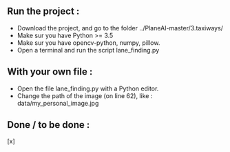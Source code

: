 ## Run the project :  
- Download the project, and go to the folder ../PlaneAI-master/3.taxiways/  
- Make sur you have Python >= 3.5  
- Make sur you have opencv-python, numpy, pillow.  
- Open a terminal and run the script lane_finding.py  

## With your own file :  
- Open the file lane_finding.py with a Python editor.  
- Change the path of the image (on line 62), like : data/my_personal_image.jpg  

## Done / to be done :  

[x]
